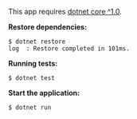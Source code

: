 This app requires [dotnet core ^1.0](https://www.microsoft.com/net/core).

**Restore dependencies:**

    $ dotnet restore
    log  : Restore completed in 101ms.


**Running tests:**

    $ dotnet test


**Start the application:**

    $ dotnet run
